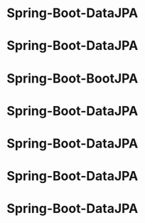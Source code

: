 # Spring-Boot-DataJPA
# Spring-Boot-DataJPA
# Spring-Boot-BootJPA
# Spring-Boot-DataJPA
# Spring-Boot-DataJPA
# Spring-Boot-DataJPA
# Spring-Boot-DataJPA
